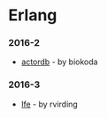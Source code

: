 # Erlang


### 2016-2
- [actordb](https://github.com/biokoda/actordb) - by biokoda

### 2016-3
- [lfe](https://github.com/rvirding/lfe) - by rvirding

